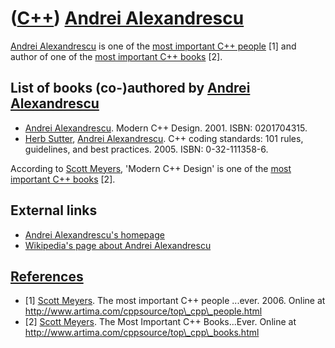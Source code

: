 # ([C++](Cpp.md)) [Andrei Alexandrescu](CppAndreiAlexandrescu.md)

[Andrei Alexandrescu](CppAndreiAlexandrescu.md) is one of the [most
important C++ people](CppMostImportantCppPeople.md) [1] and author of
one of the [most important C++ books](CppMostImportantCppBooks.md)
[2].

## List of books (co-)authored by [Andrei Alexandrescu](CppAndreiAlexandrescu.md)

 * [Andrei Alexandrescu](CppAndreiAlexandrescu.md). Modern C++ Design. 2001. ISBN: 0201704315.
 * [Herb Sutter](CppHerbSutter.md), [Andrei Alexandrescu](CppAndreiAlexandrescu.md). C++ coding standards: 101 rules, guidelines, and best practices. 2005. ISBN: 0-32-111358-6.

According to [Scott Meyers](CppScottMeyers.md), 'Modern C++ Design' is
one of the [most important C++ books](CppMostImportantCppBooks.md)
[2].

## External links

 * [Andrei Alexandrescu's homepage](http://erdani.org/)
 * [Wikipedia's page about Andrei Alexandrescu](http://en.wikipedia.org/wiki/Andrei_Alexandrescu)

## [References](CppReferences.md)

 * [1] [Scott Meyers](CppScottMeyers.md). The most important C++ people ...ever. 2006. Online at http://www.artima.com/cppsource/top\_cpp\_people.html
 * [2] [Scott Meyers](CppScottMeyers.md). The Most Important C++ Books...Ever. Online at http://www.artima.com/cppsource/top\_cpp\_books.html

 

 

 

 

 

 

